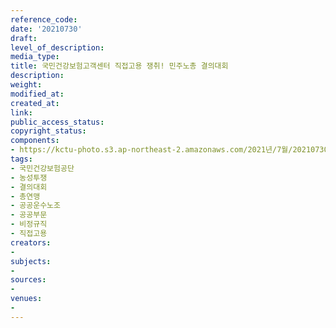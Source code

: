 ```yaml
---
reference_code: 
date: '20210730'
draft: 
level_of_description: 
media_type: 
title: 국민건강보험고객센터 직접고용 쟁취! 민주노총 결의대회
description: 
weight: 
modified_at: 
created_at: 
link: 
public_access_status: 
copyright_status: 
components:
- https://kctu-photo.s3.ap-northeast-2.amazonaws.com/2021년/7월/20210730-국민건강보험고객센터+직접고용+쟁취!+민주노총+결의대회_국민건강보험공단_농성투쟁_결의대회_총연맹_공공운수노조_공공부문_비정규직_직접고용/_1D20018.jpg
tags:
- 국민건강보험공단
- 농성투쟁
- 결의대회
- 총연맹
- 공공운수노조
- 공공부문
- 비정규직
- 직접고용
creators:
- 
subjects:
- 
sources:
- 
venues:
- 
---
```

